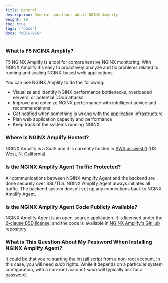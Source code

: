 ```yaml
---
title: General
description: General questions about NGINX Amplify
weight: 10
toc: true
tags: ["docs"]
docs: "DOCS-956"
---
```



### What Is F5 NGINX Amplify?

F5 NGINX Amplify is a tool for comprehensive NGINX monitoring. With NGINX Amplify it's easy to proactively analyze and fix problems related to running and scaling NGINX-based web applications.

You can use NGINX Amplify to do the following:

  * Visualize and identify NGINX performance bottlenecks, overloaded servers, or potential DDoS attacks
  * Improve and optimize NGINX performance with intelligent advice and recommendations
  * Get notified when something is wrong with the application infrastructure
  * Plan web application capacity and performance
  * Keep track of the systems running NGINX

### Where Is NGINX Amplify Hosted?

NGINX Amplify is a SaaS and it is currently hosted in [AWS us-west-1](http://docs.aws.amazon.com/general/latest/gr/rande.html) (US West, N. California).

### Is the NGINX Amplify Agent Traffic Protected?

All communications between NGINX Amplify Agent and the backend are done securely over SSL/TLS. NGINX Amplify Agent always initiates all traffic. The backend system doesn't set up any connections back to NGINX Amplify Agent.

### Is the NGINX Amplify Agent Code Publicly Available?

NGINX Amplify Agent is an open-source application. It is licensed under the [2-clause BSD license](https://github.com/nginxinc/nginx-amplify-agent/blob/master/LICENSE), and the code is available in [NGINX Amplify's GitHub repository](https://github.com/nginxinc/nginx-amplify-agent).

### What is This Question About My Password When Installing NGINX Amplify Agent?

It could be that you're starting the install script from a non-root account. In this case, you will need *sudo* rights. While it depends on a particular system configuration, with a non-root account *sudo* will typically ask for a password.
